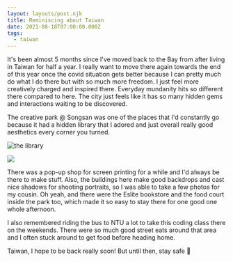 ```yaml
---
layout: layouts/post.njk
title: Reminiscing about Taiwan
date: 2021-08-18T07:00:00.000Z
tags:
  - taiwan
---
```

It's been almost 5 months since I've moved back to the Bay from after living in Taiwan for half a year. I really want to move there again towards the end of this year once the covid situation gets better because I can pretty much do what I do there but with so much more freedom. I just feel more creatively charged and inspired there. Everyday mundanity hits so different there compared to here. The city just feels like it has so many hidden gems and interactions waiting to be discovered. 

The creative park @ Songsan was one of the places that I'd constantly go because it had a hidden library that I adored and just overall really good aesthetics every corner you turned.

![](/images/uploads/d169ed3a-df9c-4202-b0e0-abeaa3cbf59a.jpg "the library ")

![](/images/uploads/8cc3db6e-448d-4cf4-a628-8de9538bd1c0.jpg)

There was a pop-up shop for screen printing for a while and I'd always be there to make stuff. Also, the buildings here make good backdrops and cast nice shadows for shooting portraits, so I was able to take a few photos for my cousin. Oh yeah, and there were the Eslite bookstore and the food court inside the park too, which made it so easy to stay there for one good one whole afternoon.

I also remembered riding the bus to NTU a lot to take this coding class there on the weekends. There were so much good street eats around that area and I often stuck around to get food before heading home.

Taiwan, I hope to be back really soon! But until then, stay safe 💞